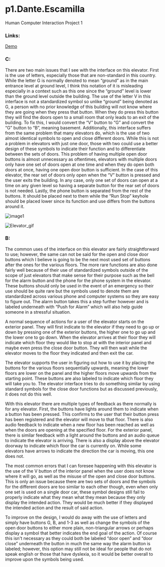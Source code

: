 # p1.Dante.Escamilla
Human Computer Interaction Project 1

### Links:

[Demo](Doc:demo)

### C:

There are two main issues that I see with the interface on this elevator. First is the use of letters, especially those that are non-standard in this country. While the letter G is normally denoted to mean “ground” as in the main entrance level at ground level, I think this notation of it is misleading especially in a context such as this one since the “ground” level is lower than the ground level outside the building. The use of the letter V in this interface is not a standardized symbol so unlike “ground” being denoted as G, a person with no prior knowledge of this building will not know where they are going when they press that button. When they do press this button they will find the doors open to a small room that only leads to an exit of the building. To fix this, I would convert the “V” button to “G” and convert the “G” button to “B”, meaning basement. Additionally, this interface suffers from the same problem that many elevators do, which is the use of two almost identical symbols to open and close different doors. While this is not a problem in elevators with just one door, those with two could use a better design of these symbols to indicate their function and to differentiate between the sets of doors. This problem of having multiple open door buttons is almost unnecessary as oftentimes, elevators with multiple doors only have one set of doors open at one time and when they do open both doors at once, having one open door button is sufficient. In the case of this elevator, the rear set of doors only open when the “V” button is pressed and the user exits the building. In any case, only one set of doors can open at a time on any given level so having a separate button for the rear set of doors is not needed. Lastly, the phone button is separated from the rest of the buttons. It should be placed next to them while the “Run Stop” keyhole should be placed lower since its function and use differs from the buttons around it. 

![image1](https://user-images.githubusercontent.com/103797874/192903570-dff34436-5549-46a5-8dfa-d3497212c834.jpg)


![Elevator_gif](https://media2.giphy.com/media/ibFmCYF8kOyGimyj86/giphy.gif?cid=790b7611705ce04eacb06178b3a83c27573b4870ed82bff8&rid=giphy.gif&ct=g)

### B:

The common uses of the interface on this elevator are fairly straightforward to use; however, the same can not be said for the open and close door buttons which I believe is going to be the next most used set of buttons after the ones for the various floors. The more rare functions are also done fairly well because of their use of standardized symbols outside of the scope of just elevators that make sense for their purpose such as the bell for the alarm button and the phone for the phone system in the elevator. These buttons should only be used in the event of an emergency so their use should be quite rare but the symbols used to denote them are standardized across various phone and computer systems so they are easy to figure out. The alarm button takes this a step further however and is labeled underneath with “Push for Alarm” which will also help guide someone in a stressful situation. 

A normal sequence of actions for a user of the elevator starts on the exterior panel. They will first indicate to the elevator if they need to go up or down by pressing one of the exterior buttons, the higher one to go up and the lower one to go down. When the elevator arrives at their floor they will indicate which floor they would like to stop at with the interior panel and maybe even press the close door button. They will then wait while the elevator moves to the floor they indicated and then exit the car. 

The elevator supports the user in figuring out how to use it by placing the buttons for the various floors sequentially upwards, meaning the lower floors are lower on the panel and the higher floors move upwards from the starting point. These buttons are also labeled to indicate which floor they will take you to. The elevator interface tries to do something similar by using standard symbols for the close door functions but as discussed previously, it does not do this well. 

With this elevator there are multiple types of feedback as there normally is for any elevator. First, the buttons have lights around them to indicate when a button has been pressed. This confirms to the user that their button press has been registered and the elevator will move to that floor. There is also audio feedback to indicate when a new floor has been reached as well as when the doors are opening at the specified floor. For the exterior panel, there is similar feedback with a light around the buttons and an audio queue to indicate the elevator is arriving. There is also a display above the elevator doorway to indicate which floor the car is currently on. While some elevators have arrows to indicate the direction the car is moving, this one does not.  

The most common errors that I can foresee happening with this elevator is the use of the V button of the interior panel when the user does not know where it will go, as well as the misuse of the open and close door buttons. This is only an issue because there are two sets of doors and the symbols for the different doors are too similar to each other though, even when only one set is used on a single door car, these symbol designs still fail to properly indicate what they mean what they mean because they only display the intended action. They would be much better if they displayed the intended action and the result of said action. 

To improve on the design, I would do away with the use of letters and simply have buttons G, B, and 1-3 as well as change the symbols of the open door buttons to either more plain, non-triangular arrows or perhaps display a symbol that better indicates the end goal of the action. Of course this isn't necessary as they could both be labeled “door open” and “door close” underneath the button in much the same way the alarm button is labeled; however, this option may still not be ideal for people that do not speak english or those that have dyslexia, so it would be better overall to improve upon the symbols being used. 
